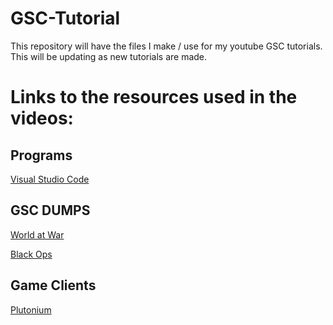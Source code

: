# GSC-Tutorial
 This repository will have the files I make / use for my youtube GSC tutorials. This will be updating as new tutorials are made.

# Links to the resources used in the videos:

## Programs
[Visual Studio Code](https://code.visualstudio.com)

## GSC DUMPS
[World at War](https://github.com/plutoniummod/t4-scripts)

[Black Ops](https://github.com/plutoniummod/t5-scripts)

## Game Clients
[Plutonium](https://plutonium.pw)